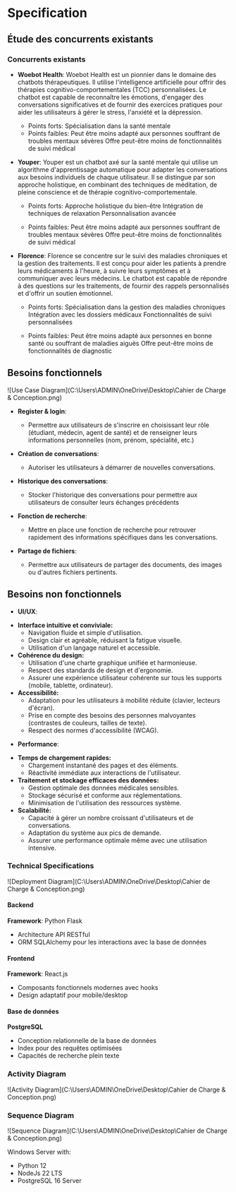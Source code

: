 # Specification

## Étude des concurrents existants

### Concurrents existants

- **Woebot Health**: Woebot Health est un pionnier dans le domaine des chatbots thérapeutiques. Il utilise l'intelligence artificielle pour offrir des thérapies cognitivo-comportementales (TCC) personnalisées. 
Le chatbot est capable de reconnaître les émotions, d'engager des conversations significatives et de fournir des exercices pratiques pour aider les utilisateurs à gérer le stress, l'anxiété et la dépression.

   - Points forts:
    Spécialisation dans la santé mentale
   - Points faibles:
    Peut être moins adapté aux personnes souffrant de troubles mentaux sévères
    Offre peut-être moins de fonctionnalités de suivi médical

- **Youper**: Youper est un chatbot axé sur la santé mentale qui utilise un algorithme d'apprentissage automatique pour adapter les conversations aux besoins individuels de chaque utilisateur. Il se distingue par son approche holistique, en combinant des techniques de méditation, de pleine conscience et de thérapie cognitivo-comportementale.

   - Points forts:
    Approche holistique du bien-être
    Intégration de techniques de relaxation
    Personnalisation avancée

   - Points faibles:
    Peut être moins adapté aux personnes souffrant de troubles mentaux sévères
    Offre peut-être moins de fonctionnalités de suivi médical

- **Florence**: Florence se concentre sur le suivi des maladies chroniques et la gestion des traitements. Il est conçu pour aider les patients à prendre leurs médicaments à l'heure, à suivre leurs symptômes et à communiquer avec leurs médecins. Le chatbot est capable de répondre à des questions sur les traitements, de fournir des rappels personnalisés et d'offrir un soutien émotionnel.

   - Points forts:
    Spécialisation dans la gestion des maladies chroniques
    Intégration avec les dossiers médicaux
    Fonctionnalités de suivi personnalisées

    - Points faibles:
    Peut être moins adapté aux personnes en bonne santé ou souffrant de maladies aiguës
    Offre peut-être moins de fonctionnalités de diagnostic

## Besoins fonctionnels

![Use Case Diagram](C:\Users\ADMIN\OneDrive\Desktop\Cahier de Charge & Conception.png)

- **Register & login**:
  - Permettre aux utilisateurs de s'inscrire en choisissant leur rôle (étudiant, médecin, agent  de santé) et de renseigner leurs informations personnelles (nom, prénom, spécialité, etc.)


- **Création de conversations**:
  - Autoriser les utilisateurs à démarrer de nouvelles conversations.

- **Historique des conversations**:
  - Stocker l'historique des conversations pour permettre aux utilisateurs de consulter leurs échanges précédents

- **Fonction de recherche**:
  - Mettre en place une fonction de recherche pour retrouver rapidement des informations spécifiques dans les conversations.

- **Partage de fichiers**:
  - Permettre aux utilisateurs de partager des documents, des images ou d'autres fichiers pertinents.

## Besoins non fonctionnels

- **UI/UX**:
* **Interface intuitive et conviviale:** 
    * Navigation fluide et simple d'utilisation.
    * Design clair et agréable, réduisant la fatigue visuelle.
    * Utilisation d'un langage naturel et accessible.
* **Cohérence du design:**
    * Utilisation d'une charte graphique unifiée et harmonieuse.
    * Respect des standards de design et d'ergonomie.
    * Assurer une expérience utilisateur cohérente sur tous les supports (mobile, tablette, ordinateur).
* **Accessibilité:**
    * Adaptation pour les utilisateurs à mobilité réduite (clavier, lecteurs d'écran).
    * Prise en compte des besoins des personnes malvoyantes (contrastes de couleurs, tailles de texte).
    * Respect des normes d'accessibilité (WCAG).

- **Performance**:
* **Temps de chargement rapides:** 
    * Chargement instantané des pages et des éléments.
    * Réactivité immédiate aux interactions de l'utilisateur.
* **Traitement et stockage efficaces des données:**
    * Gestion optimale des données médicales sensibles.
    * Stockage sécurisé et conforme aux réglementations.
    * Minimisation de l'utilisation des ressources système.
* **Scalabilité:**
    * Capacité à gérer un nombre croissant d'utilisateurs et de conversations.
    * Adaptation du système aux pics de demande.
    * Assurer une performance optimale même avec une utilisation intensive.

### Technical Specifications
![Deployment Diagram](C:\Users\ADMIN\OneDrive\Desktop\Cahier de Charge & Conception.png)

#### Backend

**Framework**: Python Flask
- Architecture API RESTful
- ORM SQLAlchemy pour les interactions avec la base de données

#### Frontend

**Framework**: React.js
- Composants fonctionnels modernes avec hooks
- Design adaptatif pour mobile/desktop

#### Base de données

**PostgreSQL**
- Conception relationnelle de la base de données
- Index pour des requêtes optimisées
- Capacités de recherche plein texte

### Activity Diagram

![Activity Diagram](C:\Users\ADMIN\OneDrive\Desktop\Cahier de Charge & Conception.png)

### Sequence Diagram

![Sequence Diagram](C:\Users\ADMIN\OneDrive\Desktop\Cahier de Charge & Conception.png)


Windows Server with:

- Python 12
- NodeJs 22 LTS
- PostgreSQL 16 Server